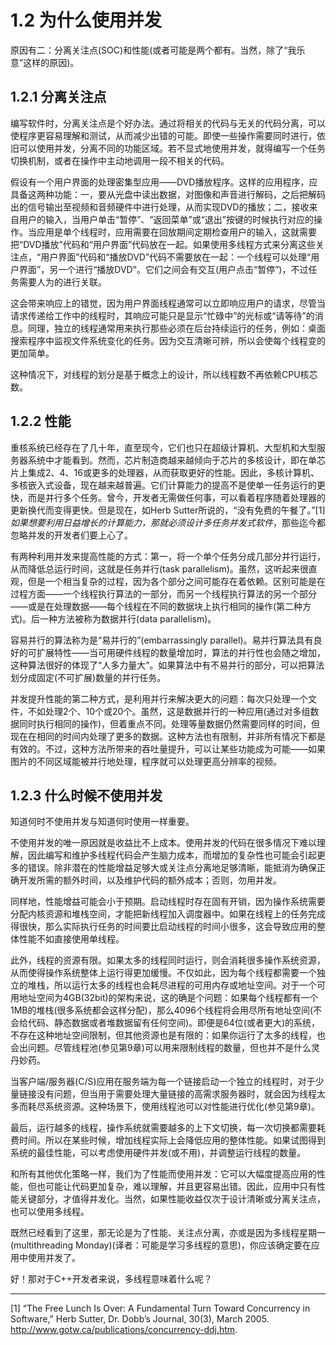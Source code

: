 # 1.2 为什么使用并发

原因有二：分离关注点(SOC)和性能(或者可能是两个都有。当然，除了“我乐意”这样的原因)。

## 1.2.1 分离关注点

编写软件时，分离关注点是个好办法。通过将相关的代码与无关的代码分离，可以使程序更容易理解和测试，从而减少出错的可能。即使一些操作需要同时进行，依旧可以使用并发，分离不同的功能区域。若不显式地使用并发，就得编写一个任务切换机制，或者在操作中主动地调用一段不相关的代码。

假设有一个用户界面的处理密集型应用——DVD播放程序。这样的应用程序，应具备这两种功能：一，要从光盘中读出数据，对图像和声音进行解码，之后把解码出的信号输出至视频和音频硬件中进行处理，从而实现DVD的播放；二，接收来自用户的输入，当用户单击“暂停”、“返回菜单”或“退出”按键的时候执行对应的操作。当应用是单个线程时，应用需要在回放期间定期检查用户的输入，这就需要把“DVD播放”代码和“用户界面”代码放在一起。如果使用多线程方式来分离这些关注点，“用户界面”代码和“播放DVD”代码不需要放在一起：一个线程可以处理“用户界面”，另一个进行“播放DVD”。它们之间会有交互(用户点击“暂停”)，不过任务需要人为的进行关联。

这会带来响应上的错觉，因为用户界面线程通常可以立即响应用户的请求，尽管当请求传递给工作中的线程时，其响应可能只是显示“忙碌中”的光标或“请等待”的消息。同理，独立的线程通常用来执行那些必须在后台持续运行的任务，例如：桌面搜索程序中监视文件系统变化的任务。因为交互清晰可辨，所以会使每个线程变的更加简单。

这种情况下，对线程的划分是基于概念上的设计，所以线程数不再依赖CPU核芯数。

## 1.2.2 性能

重核系统已经存在了几十年，直至现今，它们也只在超级计算机、大型机和大型服务器系统中才能看到。然而，芯片制造商越来越倾向于芯片的多核设计，即在单芯片上集成2、4、16或更多的处理器，从而获取更好的性能。因此，多核计算机、多核嵌入式设备，现在越来越普遍。它们计算能力的提高不是使单一任务运行的更快，而是并行多个任务。曾今，开发者无需做任何事，可以看着程序随着处理器的更新换代而变得更快。但是现在，如Herb Sutter所说的，“没有免费的午餐了。”[1] *如果想要利用日益增长的计算能力，那就必须设计多任务并发式软件*，那些迄今都忽略并发的开发者们要上心了。

有两种利用并发来提高性能的方式：第一，将一个单个任务分成几部分并行运行，从而降低总运行时间，这就是任务并行(task parallelism)。虽然，这听起来很直观，但是一个相当复杂的过程，因为各个部分之间可能存在着依赖。区别可能是在过程方面——一个线程执行算法的一部分，而另一个线程执行算法的另一个部分——或是在处理数据——每个线程在不同的数据块上执行相同的操作(第二种方式)。后一种方法被称为数据并行(data parallelism)。

容易并行的算法称为是“易并行的”(embarrassingly parallel)。易并行算法具有良好的可扩展特性——当可用硬件线程的数量增加时，算法的并行性也会随之增加，这种算法很好的体现了“人多力量大”。如果算法中有不易并行的部分，可以把算法划分成固定(不可扩展)数量的并行任务。

并发提升性能的第二种方式，是利用并行来解决更大的问题：每次只处理一个文件，不如处理2个、10个或20个。虽然，这是数据并行的一种应用(通过对多组数据同时执行相同的操作)，但着重点不同。处理等量数据仍然需要同样的时间，但现在在相同的时间内处理了更多的数据。这种方法也有限制，并非所有情况下都是有效的。不过，这种方法所带来的吞吐量提升，可以让某些功能成为可能——如果图片的不同区域能被并行地处理，程序就可以处理更高分辨率的视频。

## 1.2.3 什么时候不使用并发

知道何时不使用并发与知道何时使用一样重要。

不使用并发的唯一原因就是收益比不上成本。使用并发的代码在很多情况下难以理解，因此编写和维护多线程代码会产生脑力成本，而增加的复杂性也可能会引起更多的错误。除非潜在的性能增益足够大或关注点分离地足够清晰，能抵消为确保正确开发所需的额外时间，以及维护代码的额外成本；否则，勿用并发。

同样地，性能增益可能会小于预期。启动线程时存在固有开销，因为操作系统需要分配内核资源和堆栈空间，才能把新线程加入调度器中。如果在线程上的任务完成得很快，那么实际执行任务的时间要比启动线程的时间小很多，这会导致应用的整体性能不如直接使用单线程。

此外，线程的资源有限。如果太多的线程同时运行，则会消耗很多操作系统资源，从而使得操作系统整体上运行得更加缓慢。不仅如此，因为每个线程都需要一个独立的堆栈，所以运行太多的线程也会耗尽进程的可用内存或地址空间。对于一个可用地址空间为4GB(32bit)的架构来说，这的确是个问题：如果每个线程都有一个1MB的堆栈(很多系统都会这样分配)，那么4096个线程将会用尽所有地址空间(不会给代码、静态数据或者堆数据留有任何空间)。即便是64位(或者更大)的系统，不存在这种地址空间限制，但其他资源也是有限的：如果你运行了太多的线程，也会出问题。尽管线程池(参见第9章)可以用来限制线程的数量，但也并不是什么灵丹妙药。

当客户端/服务器(C/S)应用在服务端为每一个链接启动一个独立的线程时，对于少量链接没有问题，但当用于需要处理大量链接的高需求服务器时，就会因为线程太多而耗尽系统资源。这种场景下，使用线程池可以对性能进行优化(参见第9章)。

最后，运行越多的线程，操作系统就需要越多的上下文切换，每一次切换都需要耗费时间。所以在某些时候，增加线程实际上会降低应用的整体性能。如果试图得到系统的最佳性能，可以考虑使用硬件并发(或不用)，并调整运行线程的数量。

和所有其他优化策略一样，我们为了性能而使用并发：它可以大幅度提高应用的性能，但也可能让代码更加复杂，难以理解，并且更容易出错。因此，应用中只有性能关键部分，才值得并发化。当然，如果性能收益仅次于设计清晰或分离关注点，也可以使用多线程。

既然已经看到了这里，那无论是为了性能、关注点分离，亦或是因为多线程星期一(multithreading Monday)(译者：可能是学习多线程的意思)，你应该确定要在应用中使用并发了。

好！那对于C++开发者来说，多线程意味着什么呢？

----------

[1] “The Free Lunch Is Over: A Fundamental Turn Toward Concurrency in Software,” Herb Sutter, Dr. Dobb’s Journal, 30(3), March 2005. http://www.gotw.ca/publications/concurrency-ddj.htm.
